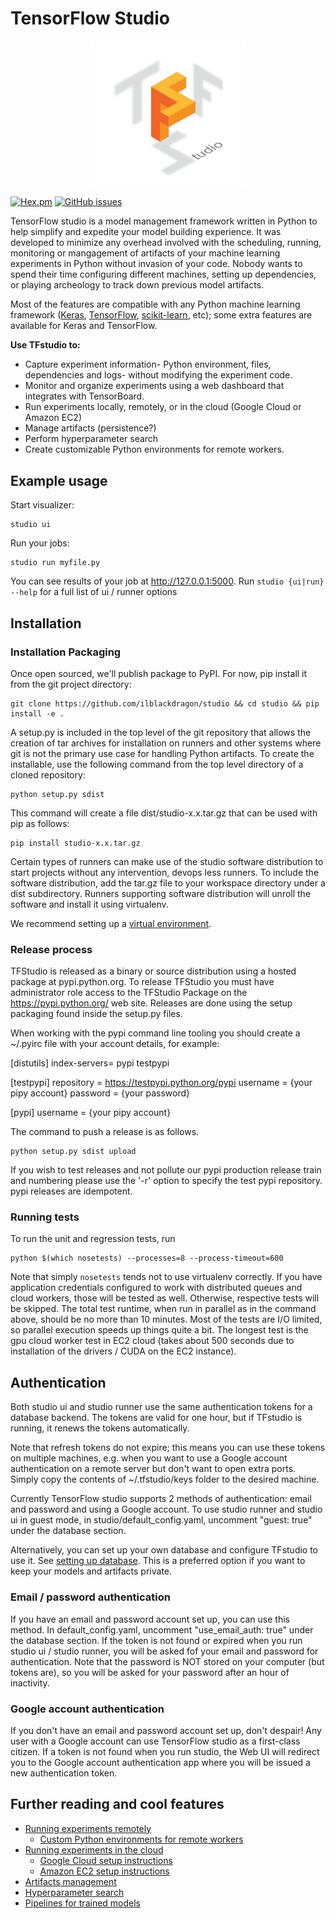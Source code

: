 # TensorFlow Studio
<p align="center">
  <img src="logo.png" width="250"/>
</p>

[![Hex.pm](https://img.shields.io/hexpm/l/plug.svg)](https://github.com/ilblackdragon/studio/blob/master/LICENSE)
[![GitHub issues](https://img.shields.io/github/issues/badges/shields.svg)](https://github.com/ilblackdragon/studio/issues)

TensorFlow studio is a model management framework written in Python to help simplify and expedite your model building experience. It was developed to minimize any overhead involved with the scheduling, running, monitoring or mangagement of artifacts of your machine learning experiments in Python without invasion of your code. Nobody wants to spend their time configuring different machines, setting up dependencies, or playing archeology to track down previous model artifacts. 

Most of the features are compatible with any Python machine learning framework ([Keras](https://github.com/fchollet/keras), [TensorFlow](https://github.com/tensorflow/tensorflow), [scikit-learn](https://github.com/scikit-learn/scikit-learn), etc); some extra features are available for Keras and TensorFlow.

**Use TFstudio to:** 
* Capture experiment information- Python environment, files, dependencies and logs- without modifying the experiment code.
* Monitor and organize experiments using a web dashboard that integrates with TensorBoard.
* Run experiments locally, remotely, or in the cloud (Google Cloud or Amazon EC2)
* Manage artifacts (persistence?)
* Perform hyperparameter search
* Create customizable Python environments for remote workers.
    

## Example usage

Start visualizer:

    studio ui

Run your jobs:

    studio run myfile.py

You can see results of your job at http://127.0.0.1:5000. 
Run `studio {ui|run} --help` for a full list of ui / runner options


## Installation
### Installation Packaging
Once open sourced, we'll publish package to PyPI. For now, pip install it from the git project directory:

    git clone https://github.com/ilblackdragon/studio && cd studio && pip install -e .

A setup.py is included in the top level of the git repository that allows the creation of tar archives for installation on runners and other systems where git is not the primary use case for handling Python artifacts.  To create the installable, use the following command from the top level directory of a cloned repository:

    python setup.py sdist

This command will create a file dist/studio-x.x.tar.gz that can be used with pip as follows:

    pip install studio-x.x.tar.gz

Certain types of runners can make use of the studio software distribution to start projects without any intervention, devops less runners.  To include the software distribution, add the tar.gz file to your workspace directory under a dist subdirectory.  Runners supporting software distribution will unroll the software and install it using virtualenv.

We recommend setting up a [virtual environment](https://github.com/pypa/virtualenv).

### Release process

TFStudio is released as a binary or source distribution using a hosted package at pypi.python.org. To release TFStudio you must have administrator role access to the TFStudio Package on the https://pypi.python.org/ web site.  Releases are done using the setup packaging found inside the setup.py files.

When working with the pypi command line tooling you should create a ~/.pyirc file with your account details, for example:

[distutils]
index-servers=
    pypi
    testpypi

[testpypi]
repository = https://testpypi.python.org/pypi
username = {your pipy account}
password = {your password}

[pypi]
username = {your pipy account}

The command to push a release is as follows.

    python setup.py sdist upload

If you wish to test releases and not pollute our pypi production release train and numbering please use the '-r' option to specify the test pypi repository.  pypi releases are idempotent.

### Running tests
To run the unit and regression tests, run 

    python $(which nosetests) --processes=8 --process-timeout=600

Note that simply `nosetests` tends not to use virtualenv correctly. If you have application credentials configured 
to work with distributed queues and cloud workers, those will be tested as well. Otherwise, respective tests will be skipped. The total test runtime, when run in parallel 
as in the command above, should be no more than 10 minutes. Most of the tests are I/O limited, so parallel execution speeds up things quite a bit. The longest test is the
gpu cloud worker test in EC2 cloud (takes about 500 seconds due to installation of the drivers / CUDA on the EC2 instance).

## Authentication 
Both studio ui and studio runner use the same authentication tokens for a database backend. The tokens are valid for one hour, 
but if TFstudio is running, it renews the tokens automatically. 

Note that refresh tokens do not expire; this means you can use these tokens on multiple machines, e.g. when you want to use a Google account authentication on a remote server but don't want to open extra ports. Simply copy the contents of ~/.tfstudio/keys folder to the desired machine.

Currently TensorFlow studio supports 2 methods of authentication: email and password and using a Google account.
To use studio runner and studio ui in guest mode, in studio/default_config.yaml, uncomment "guest: true" under the database section.

Alternatively, you can set up your own database and configure TFstudio to use it. See [setting up database](docs/setup_database.md). This is a preferred option if you want to keep your models and artifacts private. 


### Email / password authentication
If you have an email and password account set up, you can use this method. In default_config.yaml, uncomment "use_email_auth: true" 
under the database section. If the token is not found or expired when you run studio ui / studio runner, you will be asked fof your email and password for authentication. Note that the password is NOT stored on your computer (but tokens are), 
so you will be asked for your password after an hour of inactivity. 

### Google account authentication
If you don't have an email and password account set up, don't despair! Any user with a Google account can use TensorFlow studio as a 
first-class citizen. If a token is not found when you run studio, the Web UI will redirect you to the Google account authentication app where you will be issued a new authentication token.

## Further reading and cool features
* [Running experiments remotely](docs/remote_worker.md)
   * [Custom Python environments for remote workers](docs/customenv.md)
* [Running experiments in the cloud](docs/cloud.md)
   * [Google Cloud setup instructions](docs/gcloud_setup.md)
   * [Amazon EC2 setup instructions](docs/ec2_setup.md)
* [Artifacts management](docs/artifacts.md)
* [Hyperparameter search](docs/hyperparams.md)
* [Pipelines for trained models](docs/model_pipelines.md)

